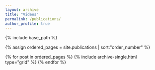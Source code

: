 ```yaml
---
layout: archive
title: "Videos"
permalink: /publications/
author_profile: true
---
```


{% include base_path %}

{% assign ordered_pages = site.publications | sort:"order_number" %}

{% for post in ordered_pages %}
  {% include archive-single.html type="grid" %}
{% endfor %}
